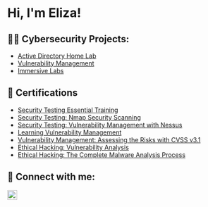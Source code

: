 <h1>Hi, I'm Eliza!</h1>

<h2>👨‍💻 Cybersecurity Projects:</h2>

  - [Active Directory Home Lab](https://github.com/Eliza-Bujor/ActiveDirectoryLab)
  - [Vulnerability Management](https://github.com/Eliza-Bujor/VulnerabilityManagementProject)
  - [Immersive Labs](https://immersivelabs.online/profile/elizabujor4/report)

<h2>📄 Certifications</h2>

- [Security Testing Essential Training](https://www.linkedin.com/learning/certificates/e02ecf938e4ae6e1bad505515a01ab579e7925fed69b83d5d242b62008a52a78?trk=share_certificate)
- [Security Testing: Nmap Security Scanning](https://www.linkedin.com/learning/certificates/7037905074d130957fda84fad30554e2bc8f5b5c7d52128e5dce116ca52cd6a5?trk=share_certificate)
- [Security Testing: Vulnerability Management with Nessus](https://www.linkedin.com/learning/certificates/9cee569538bbb86ef72d4ad74340279ca4e8ced36641a3372ccae22b389eb4cf?trk=share_certificate)
- [Learning Vulnerability Management](https://www.linkedin.com/learning/certificates/1877bd152aab9b3579c97b7c41bc84a6b0f5c9dc8a2084d553f7c8333fbd6bd0?trk=share_certificate)
- [Vulnerability Management: Assessing the Risks with CVSS v3.1]()
- [Ethical Hacking: Vulnerability Analysis]()
- [Ethical Hacking: The Complete Malware Analysis Process]()

<h2> 🤳 Connect with me:</h2>

[<img align="left" alt="JoshMadakor | LinkedIn" width="22px" src="https://cdn.jsdelivr.net/npm/simple-icons@v3/icons/linkedin.svg" />][linkedin]

[linkedin]: https://www.linkedin.com/in/eliza-bujor-9a9618204/

<!--
**joshmadakor1/joshmadakor1** is a ✨ _special_ ✨ repository because its `README.md` (this file) appears on your GitHub profile.

Here are some ideas to get you started:

- 🔭 I’m currently working on ...
- 🌱 I’m currently learning ...
- 👯 I’m looking to collaborate on ...
- 🤔 I’m looking for help with ...
- 💬 Ask me about ...
- 📫 How to reach me: ...
- 😄 Pronouns: ...
- ⚡ Fun fact: ...
-->
